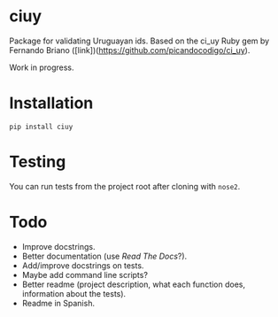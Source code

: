 # ciuy

Package for validating Uruguayan ids. Based on the ci_uy Ruby gem by Fernando Briano ([link])(https://github.com/picandocodigo/ci_uy).

Work in progress.

# Installation

```
pip install ciuy
```

# Testing

You can run tests from the project root after cloning with `nose2`.

# Todo

- Improve docstrings.
- Better documentation (use *Read The Docs*?).
- Add/improve docstrings on tests.
- Maybe add command line scripts?
- Better readme (project description, what each function does, information about the tests).
- Readme in Spanish.